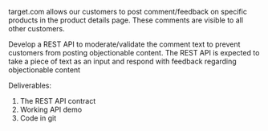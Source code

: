 target.com allows our customers to post comment/feedback on specific products in the product details page. These comments are visible to all other customers. 

Develop a REST API to moderate/validate the comment text to prevent customers from posting objectionable content. The REST API is expected to take a piece of text as an input and respond with feedback regarding objectionable content


Deliverables:
1.	The REST API contract
2.	Working API demo
3.	Code in git
